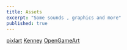 ```yaml
---
title: Assets
excerpt: "Some sounds , graphics and more"
published: true
---
```

[pixlart](https://www.pixilart.com/)
[Kenney](https://www.kenney.nl/assets)
[OpenGameArt](https://opengameart.org/)
